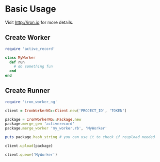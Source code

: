 # Basic Usage

Visit http://iron.io for more details.

## Create Worker

```ruby
require 'active_record'

class MyWorker
  def run
    # do something fun
  end
end
```

## Create Runner

```ruby
require 'iron_worker_ng'

client = IronWorkerNG::Client.new('PROJECT_ID', 'TOKEN')

package = IronWorkerNG::Package.new
package.merge_gem 'activerecord'
package.merge_worker 'my_worker.rb', 'MyWorker'

puts package.hash_string # you can use it to check if reupload needed

client.upload(package)

client.queue('MyWorker')
```
